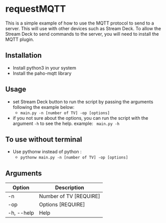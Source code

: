 # requestMQTT

This is a simple example of how to use the MQTT protocol to send to a server. This will use with other devices such as
Stream Deck.
To allow the Stream Deck to send commands to the server, you will need to install the MQTT plugin.

## Installation

- Install python3 in your system
- Install the paho-mqtt library

## Usage

- set Stream Deck button to run the script by passing the arguments following the example below:
  - ``` main.py -n [number of TV] -op [options] ```
- if you not sure about the options, you can run the script with the argument ```-h``` to see the help. example:
  ``` main.py -h```

## To use without terminal

- Use pythonw instead of python :
    - ```pythonw main.py -n [number of TV] -op [options]```

## Arguments

| Option     | Description               |
|------------|---------------------------|
| -n         | Number of TV    [REQUIRE] |
| -op        | Options         [REQUIRE] |
| -h, --help | Help                      |


